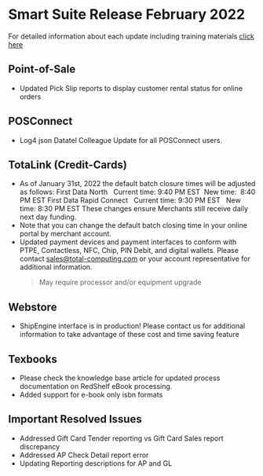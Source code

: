 # Smart Suite Release February 2022

<PageHeader />

For detailed information about each update including training materials [click here](https://training.total-computing.com/dwkb/tech-update/)

## Point-of-Sale

* Updated Pick Slip reports to display customer rental status for online orders

## POSConnect

* Log4 json Datatel Colleague Update for all POSConnect users.

## TotaLink (Credit-Cards)

* As of January 31st, 2022 the default batch closure times will be adjusted as follows:
First Data North   Current time: 9:40 PM EST  New time:  8:40 PM EST
First Data Rapid Connect   Current time: 9:30 PM EST   New time: 8:30 PM EST
These changes ensure Merchants still receive daily next day funding.
* Note that you can change the default batch closing time in your online portal by merchant account.
* Updated payment devices and payment interfaces to conform with PTPE, Contactless, NFC, Chip, PIN Debit, and digital wallets. Please contact [sales@total-computing.com](mailto:sales@total-computing.com) or your account representative for additional information.
    > May require processor and/or equipment upgrade

## Webstore

* ShipEngine interface is in production! Please contact us for additional information to take advantage of these cost and time saving feature

## Texbooks

* Please check the knowledge base article for updated process documentation on RedShelf eBook processing.
* Added support for e-book only isbn formats

## Important Resolved Issues

* Addressed Gift Card Tender reporting vs Gift Card Sales report discrepancy
* Addressed AP Check Detail report error
* Updating Reporting descriptions for AP and GL

<PageFooter />